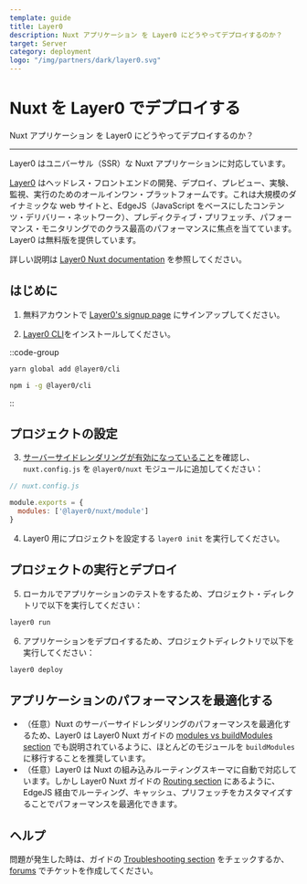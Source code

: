 ```yaml
---
template: guide
title: Layer0
description: Nuxt アプリケーション を Layer0 にどうやってデプロイするのか？
target: Server
category: deployment
logo: "/img/partners/dark/layer0.svg"
---
```

# Nuxt を Layer0 でデプロイする

Nuxt アプリケーション を Layer0 にどうやってデプロイするのか？

---

Layer0 はユニバーサル（SSR）な Nuxt アプリケーションに対応しています。

[Layer0](https://www.layer0.co) はヘッドレス・フロントエンドの開発、デプロイ、プレビュー、実験、監視、実行のためのオールインワン・プラットフォームです。これは大規模のダイナミックな web サイトと、EdgeJS（JavaScript をベースにしたコンテンツ・デリバリー・ネットワーク）、プレディクティブ・プリフェッチ、パフォーマンス・モニタリングでのクラス最高のパフォーマンスに焦点を当てています。Layer0 は無料版を提供しています。

詳しい説明は [Layer0 Nuxt documentation](https://docs.layer0.co/guides/nuxt) を参照してください。

## はじめに

1. 無料アカウントで [Layer0's signup page](https://app.layer0.co/signup) にサインアップしてください。

2. [Layer0 CLI](https://docs.layer0.co/guides/cli)をインストールしてください。



::code-group
```bash [Yarn]
yarn global add @layer0/cli
```
```bash [NPM]
npm i -g @layer0/cli
```
::



## プロジェクトの設定

3. [サーバーサイドレンダリングが有効になっていること](/docs/configuration-glossary/configuration-ssr)を確認し、`nuxt.config.js` を `@layer0/nuxt` モジュールに追加してください：

```js
// nuxt.config.js

module.exports = {
  modules: ['@layer0/nuxt/module']
}
```

4. Layer0 用にプロジェクトを設定する `layer0 init` を実行してください。

## プロジェクトの実行とデプロイ

5. ローカルでアプリケーションのテストをするため、プロジェクト・ディレクトリで以下を実行してください：

```js
layer0 run
```

6. アプリケーションをデプロイするため、プロジェクトディレクトリで以下を実行してください：

```js
layer0 deploy
```

## アプリケーションのパフォーマンスを最適化する

- （任意）Nuxt のサーバーサイドレンダリングのパフォーマンスを最適化するため、Layer0 は Layer0 Nuxt ガイドの [modules vs buildModules section](https://docs.layer0.co/guides/nuxt#section_modules_vs_buildmodules) でも説明されているように、ほとんどのモジュールを `buildModules` に移行することを推奨しています。
- （任意）Layer0 は Nuxt の組み込みルーティングスキーマに自動で対応しています。しかし Layer0 Nuxt ガイドの [Routing section](https://docs.layer0.co/guides/nuxt#section_routing) にあるように、EdgeJS 経由でルーティング、キャッシュ、プリフェッチをカスタマイズすることでパフォーマンスを最適化できます。

## ヘルプ

問題が発生した時は、ガイドの [Troubleshooting section](https://docs.layer0.co/guides/nuxt#section_troubleshooting) をチェックするか、[forums](https://forum.layer0.co) でチケットを作成してください。
